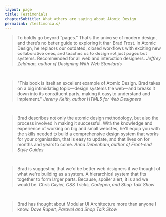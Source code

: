 ```yaml
---
layout: page
title: Testimonials
chapterSubtitle: What others are saying about Atomic Design
permalink: /testimonials/
---
```


<p>
<blockquote>
To boldly go beyond “pages.” That’s the universe of modern design, and there’s no better guide to exploring it than Brad Frost. In Atomic Design, he replaces our outdated, closed workflows with exciting new collaborative ones, and teaches us to design not just pages but systems. Recommended for all web and interaction designers.
<cite>Jeffrey Zeldman, author of <em>Designing With Web Standards</em></cite>
</blockquote>
</p>

<p>&nbsp;</p>

<p>
<blockquote>
"This book is itself an excellent example of Atomic Design. Brad takes on a big intimidating topic—design systems the web—and breaks it down into its constituent parts, making it easy to understand and implement."
<cite>Jeremy Keith, author <em>HTML5 for Web Designers</em></cite>
</blockquote>
</p>

<p>&nbsp;</p>

<p>
<blockquote>
Brad describes not only the atomic design methodology, but also the process involved in making it successful. With the knowledge and experience of working on big and small websites, he'll equip you with the skills needed to build a comprehensive design system that works for your organisation, that is easy to update, and that lives on for months and years to come.
<cite>Anna Debenham, author of <em>Front-end Style Guides</em></cite>
</blockquote>
</p>

<p>&nbsp;</p>

<p>
<blockquote>
Brad is suggesting that we'd be better web designers if we thought of what we're building as a system. A hierarchical system that fits together to form larger parts. Because, spoiler alert, it is and we would be.
<cite>Chris Coyier, CSS Tricks, Codepen, and Shop Talk Show</cite>
</blockquote>
</p>

<p>&nbsp;</p>

<p>
<blockquote>
Brad has thought about Modular UI Architecture more than anyone I know. <cite>Dave Rupert, Paravel and Shop Talk Show</cite>
</blockquote>
</p>
